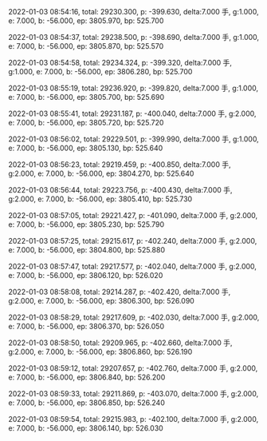 2022-01-03 08:54:16, total: 29230.300, p: -399.630, delta:7.000 手, g:1.000, e: 7.000, b: -56.000, ep: 3805.970, bp: 525.700

2022-01-03 08:54:37, total: 29238.500, p: -398.690, delta:7.000 手, g:1.000, e: 7.000, b: -56.000, ep: 3805.870, bp: 525.570

2022-01-03 08:54:58, total: 29234.324, p: -399.320, delta:7.000 手, g:1.000, e: 7.000, b: -56.000, ep: 3806.280, bp: 525.700

2022-01-03 08:55:19, total: 29236.920, p: -399.820, delta:7.000 手, g:1.000, e: 7.000, b: -56.000, ep: 3805.700, bp: 525.690

2022-01-03 08:55:41, total: 29231.187, p: -400.040, delta:7.000 手, g:2.000, e: 7.000, b: -56.000, ep: 3805.720, bp: 525.720

2022-01-03 08:56:02, total: 29229.501, p: -399.990, delta:7.000 手, g:1.000, e: 7.000, b: -56.000, ep: 3805.130, bp: 525.640

2022-01-03 08:56:23, total: 29219.459, p: -400.850, delta:7.000 手, g:2.000, e: 7.000, b: -56.000, ep: 3804.270, bp: 525.640

2022-01-03 08:56:44, total: 29223.756, p: -400.430, delta:7.000 手, g:2.000, e: 7.000, b: -56.000, ep: 3805.410, bp: 525.730

2022-01-03 08:57:05, total: 29221.427, p: -401.090, delta:7.000 手, g:2.000, e: 7.000, b: -56.000, ep: 3805.230, bp: 525.790

2022-01-03 08:57:25, total: 29215.617, p: -402.240, delta:7.000 手, g:2.000, e: 7.000, b: -56.000, ep: 3804.800, bp: 525.880

2022-01-03 08:57:47, total: 29217.577, p: -402.040, delta:7.000 手, g:2.000, e: 7.000, b: -56.000, ep: 3806.120, bp: 526.020

2022-01-03 08:58:08, total: 29214.287, p: -402.420, delta:7.000 手, g:2.000, e: 7.000, b: -56.000, ep: 3806.300, bp: 526.090

2022-01-03 08:58:29, total: 29217.609, p: -402.030, delta:7.000 手, g:2.000, e: 7.000, b: -56.000, ep: 3806.370, bp: 526.050

2022-01-03 08:58:50, total: 29209.965, p: -402.660, delta:7.000 手, g:2.000, e: 7.000, b: -56.000, ep: 3806.860, bp: 526.190

2022-01-03 08:59:12, total: 29207.657, p: -402.760, delta:7.000 手, g:2.000, e: 7.000, b: -56.000, ep: 3806.840, bp: 526.200

2022-01-03 08:59:33, total: 29211.869, p: -403.070, delta:7.000 手, g:2.000, e: 7.000, b: -56.000, ep: 3806.850, bp: 526.240

2022-01-03 08:59:54, total: 29215.983, p: -402.100, delta:7.000 手, g:2.000, e: 7.000, b: -56.000, ep: 3806.140, bp: 526.030